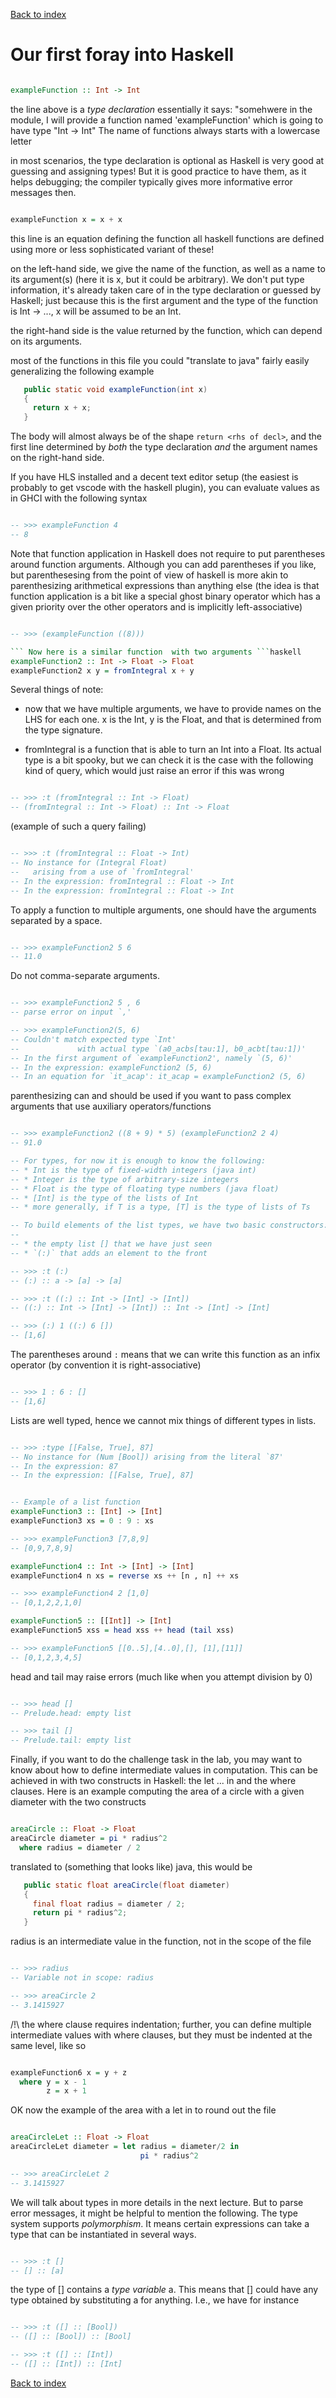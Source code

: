 [Back to index](index.html)

# Our first foray into Haskell
```haskell

exampleFunction :: Int -> Int

``` 
   the line above is a _type declaration_
   essentially it says: "somehwere in the module, I will provide a function 
   named 'exampleFunction' which is going to have type "Int -> Int"
   The name of functions always starts with a lowercase letter

   in most scenarios, the type declaration is optional as Haskell is very
   good at guessing and assigning types! But it is good practice to have them,
   as it helps debugging; the compiler typically gives more informative error
   messages then.
```haskell

exampleFunction x = x + x
``` 
   this line is an equation defining the function
   all haskell functions are defined using more or less sophisticated variant
   of these!

   on the left-hand side, we give the name of the function, as well as a name
   to its argument(s) (here it is x, but it could be arbitrary). We don't put
   type information, it's already taken care of in the type declaration or 
   guessed by Haskell; just because this is the first argument and the type of
   the function is Int -> ..., x will be assumed to be an Int.
  
   the right-hand side is the value returned by the function, which can depend
   on its arguments.

   most of the functions in this file you could "translate to java" fairly
   easily generalizing the following example

```java
   public static void exampleFunction(int x)
   {
     return x + x;
   }
```

   The body will almost always be of the shape `return <rhs of decl>`, and the
   first line determined by *both* the type declaration *and* the argument names
   on the right-hand side.

   If you have HLS installed and a decent text editor setup (the easiest is
   probably to get vscode with the haskell plugin), you can
   evaluate values as in GHCI with the following syntax
```haskell

-- >>> exampleFunction 4
-- 8

```
   Note that function application in Haskell does not require to put
   parentheses around function arguments.
   Although you can add parentheses if you like, but parenthesesing from the
   point of view of haskell is more akin to parenthesizing arithmetical
   expressions than anything else (the idea is that function application is a
   bit like a special ghost binary operator which has a given priority over
   the other operators and is implicitly left-associative)
```haskell

-- >>> (exampleFunction ((8)))

``` Now here is a similar function  with two arguments ```haskell
exampleFunction2 :: Int -> Float -> Float
exampleFunction2 x y = fromIntegral x + y

```
   Several things of note:

   * now that we have multiple arguments, we have to provide names on the LHS
     for each one. x is the Int, y is the Float, and that is determined from the
     type signature.

   * fromIntegral is a function that is able to turn an Int into a Float. Its
     actual type is a bit spooky, but we can check it is the case with the
     following kind of query, which would just raise an error if this was wrong
```haskell

-- >>> :t (fromIntegral :: Int -> Float)
-- (fromIntegral :: Int -> Float) :: Int -> Float

```
  (example of such a query failing)
```haskell

-- >>> :t (fromIntegral :: Float -> Int)
-- No instance for (Integral Float)
--   arising from a use of `fromIntegral'
-- In the expression: fromIntegral :: Float -> Int
-- In the expression: fromIntegral :: Float -> Int

```
   To apply a function to multiple arguments, one should have the
   arguments separated by a space.
```haskell

-- >>> exampleFunction2 5 6
-- 11.0

```
   Do not comma-separate arguments.
```haskell

-- >>> exampleFunction2 5 , 6
-- parse error on input `,'

-- >>> exampleFunction2(5, 6)
-- Couldn't match expected type `Int'
--             with actual type `(a0_acbs[tau:1], b0_acbt[tau:1])'
-- In the first argument of `exampleFunction2', namely `(5, 6)'
-- In the expression: exampleFunction2 (5, 6)
-- In an equation for `it_acap': it_acap = exampleFunction2 (5, 6)

```
   parenthesizing can and should be used if you want to pass complex arguments
   that use auxiliary operators/functions
```haskell

-- >>> exampleFunction2 ((8 + 9) * 5) (exampleFunction2 2 4)
-- 91.0

-- For types, for now it is enough to know the following:
-- * Int is the type of fixed-width integers (java int)
-- * Integer is the type of arbitrary-size integers
-- * Float is the type of floating type numbers (java float)
-- * [Int] is the type of the lists of Int
-- * more generally, if T is a type, [T] is the type of lists of Ts

-- To build elements of the list types, we have two basic constructors:
--
-- * the empty list [] that we have just seen
-- * `(:)` that adds an element to the front

-- >>> :t (:)
-- (:) :: a -> [a] -> [a]

-- >>> :t ((:) :: Int -> [Int] -> [Int])
-- ((:) :: Int -> [Int] -> [Int]) :: Int -> [Int] -> [Int]

-- >>> (:) 1 ((:) 6 [])
-- [1,6]

```
   The parentheses around `:` means that we can write this function as an
   infix operator (by convention it is right-associative)
```haskell

-- >>> 1 : 6 : []
-- [1,6]

```
   Lists are well typed, hence we cannot mix things of different types in lists.
```haskell

-- >>> :type [[False, True], 87]
-- No instance for (Num [Bool]) arising from the literal `87'
-- In the expression: 87
-- In the expression: [[False, True], 87]


-- Example of a list function
exampleFunction3 :: [Int] -> [Int]
exampleFunction3 xs = 0 : 9 : xs

-- >>> exampleFunction3 [7,8,9]
-- [0,9,7,8,9]

exampleFunction4 :: Int -> [Int] -> [Int]
exampleFunction4 n xs = reverse xs ++ [n , n] ++ xs

-- >>> exampleFunction4 2 [1,0]
-- [0,1,2,2,1,0]

exampleFunction5 :: [[Int]] -> [Int]
exampleFunction5 xss = head xss ++ head (tail xss)

-- >>> exampleFunction5 [[0..5],[4..0],[], [1],[11]]
-- [0,1,2,3,4,5]

```
  head and tail may raise errors (much like when you attempt division by 0)
```haskell

-- >>> head []
-- Prelude.head: empty list

-- >>> tail []
-- Prelude.tail: empty list

```
   Finally, if you want to do the challenge task in the lab, you may want to
   know about how to define intermediate values in computation. This can be
   achieved in with two constructs in Haskell: the let ... in and the where
   clauses. Here is an example computing the area of a circle with a given
   diameter with the two constructs
```haskell

areaCircle :: Float -> Float
areaCircle diameter = pi * radius^2
  where radius = diameter / 2

```
   translated to (something that looks like) java, this would be

```java
   public static float areaCircle(float diameter)
   {
     final float radius = diameter / 2;
     return pi * radius^2;
   }
```

   radius is an intermediate value in the function, not in the scope of the
   file
```haskell

-- >>> radius
-- Variable not in scope: radius

-- >>> areaCircle 2
-- 3.1415927

```
   /!\\ the where clause requires indentation; further, you can define multiple
   intermediate values with where clauses, but they must be indented at the
   same level, like so
```haskell

exampleFunction6 x = y + z
  where y = x - 1
        z = x + 1

```
   OK now the example of the area with a let in to round out the file
```haskell

areaCircleLet :: Float -> Float
areaCircleLet diameter = let radius = diameter/2 in
                             pi * radius^2

-- >>> areaCircleLet 2
-- 3.1415927

```
   We will talk about types in more details in the next lecture. But to parse
   error messages, it might be helpful to mention the following.
   The type system supports _polymorphism_. It means certain expressions can
   take a type that can be instantiated in several ways.
```haskell

-- >>> :t []
-- [] :: [a]

```
   the type of [] contains a _type variable_ a. This means that [] could have
   any type obtained by substituting a for anything. I.e., we have for instance
```haskell

-- >>> :t ([] :: [Bool])
-- ([] :: [Bool]) :: [Bool]

-- >>> :t ([] :: [Int])
-- ([] :: [Int]) :: [Int]
```
[Back to index](index.html)
